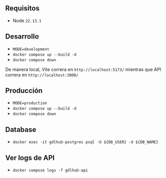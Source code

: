 ## Requisitos

- Node `22.13.1`

## Desarrollo

- `MODE=development`
- `docker compose up --build -d`
- `docker compose down`

De manera local, Vite correra en `http://localhost:5173/` mientras que API correra en `http://localhost:3000/`

## Producción

- `MODE=production`
- `docker compose up --build -d`
- `docker compose down`

## Database
- `docker exec -it gdlhub-postgres psql -U ${DB_USER} -d ${DB_NAME}`

## Ver logs de API
- `docker compose logs -f gdlhub-api`